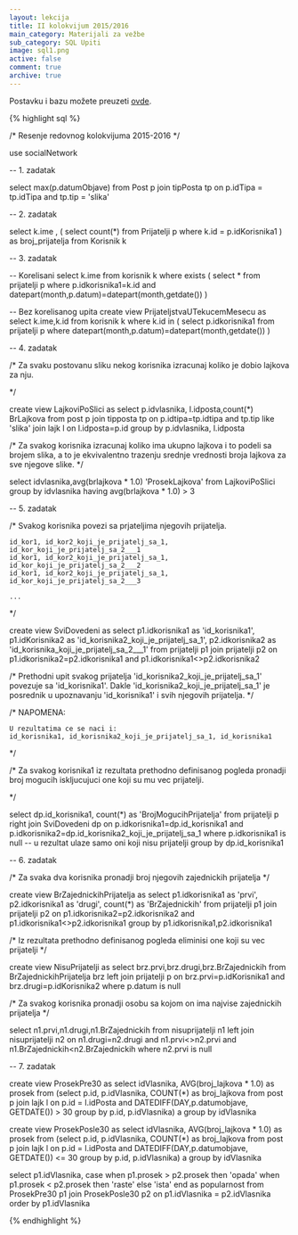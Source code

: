 ```yaml
---
layout: lekcija
title: II kolokvijum 2015/2016
main_category: Materijali za vežbe
sub_category: SQL Upiti
image: sql1.png
active: false
comment: true
archive: true
---
```


Postavku i bazu možete preuzeti [ovde](/assets/bp1/BP1_kolokvijumi_2015-2016.zip).

{% highlight sql %}

/*
	Resenje redovnog kolokvijuma 2015-2016
*/


use socialNetwork


-- 1. zadatak

select max(p.datumObjave)
from Post p join tipPosta tp on p.idTipa = tp.idTipa and tp.tip = 'slika'

-- 2. zadatak

select k.ime ,
	(
		select count(*)
		from Prijatelji p
		where k.id = p.idKorisnika1
	) as broj_prijatelja
from Korisnik k

-- 3. zadatak

-- Korelisani
select k.ime
from korisnik k
where exists
	(
		select *
		from prijatelji p
		where p.idkorisnika1=k.id
		and datepart(month,p.datum)=datepart(month,getdate())
	)

-- Bez korelisanog upita
 create view PrijateljstvaUTekucemMesecu as
 select k.ime,k.id
 from korisnik k
 where k.id in
 	(
			select p.idkorisnika1
			from prijatelji p
			where datepart(month,p.datum)=datepart(month,getdate())
		)




-- 4. zadatak

/*
	Za svaku postovanu sliku nekog korisnika izracunaj
	koliko je dobio lajkova za nju.

*/

create view LajkoviPoSlici as
select p.idvlasnika, l.idposta,count(*) BrLajkova
from post p join tipposta tp on p.idtipa=tp.idtipa and tp.tip like 'slika'
			join lajk l on l.idposta=p.id
group by p.idvlasnika, l.idposta


/*
	Za svakog korisnika izracunaj koliko ima ukupno lajkova i to podeli sa
	brojem slika, a to je ekvivalentno trazenju srednje vrednosti broja lajkova
	za sve njegove slike.
*/

select idvlasnika,avg(brlajkova * 1.0) 'ProsekLajkova'
from LajkoviPoSlici
group by idvlasnika
having avg(brlajkova * 1.0) > 3




-- 5. zadatak

/*
	Svakog korisnika povezi sa prjateljima njegovih prijatelja.

	id_kor1, id_kor2_koji_je_prijatelj_sa_1, id_kor_koji_je_prijatelj_sa_2___1
	id_kor1, id_kor2_koji_je_prijatelj_sa_1, id_kor_koji_je_prijatelj_sa_2___2
	id_kor1, id_kor2_koji_je_prijatelj_sa_1, id_kor_koji_je_prijatelj_sa_2___3

	...

*/


create view SviDovedeni as
select p1.idkorisnika1 as 'id_korisnika1',
	p1.idKorisnika2 as 'id_korisnika2_koji_je_prijatelj_sa_1',
	p2.idkorisnika2 as 'id_korisnika_koji_je_prijatelj_sa_2___1'
from prijatelji p1 join prijatelji p2
on p1.idkorisnika2=p2.idkorisnika1 and p1.idkorisnika1<>p2.idkorisnika2

/*
	Prethodni upit svakog prijatelja 'id_korisnika2_koji_je_prijatelj_sa_1'
	povezuje sa 'id_korisnika1'. Dakle 'id_korisnika2_koji_je_prijatelj_sa_1' je
	posrednik u upoznavanju 'id_korisnika1' i svih njegovih prijatelja.
*/

/*
	NAPOMENA:

	U rezultatima ce se naci i:
	id_korisnika1, id_korisnika2_koji_je_prijatelj_sa_1, id_korisnika1
*/

/*
	Za svakog korisnika1 iz rezultata prethodno definisanog pogleda pronadji
	broj mogucih iskljucujuci one koji su mu vec prijatelji.

*/

select dp.id_korisnika1, count(*) as 'BrojMogucihPrijatelja'
from prijatelji p right join SviDovedeni dp
	on p.idkorisnika1=dp.id_korisnika1
	and p.idkorisnika2=dp.id_korisnika2_koji_je_prijatelj_sa_1
where p.idkorisnika1 is null -- u rezultat ulaze samo oni koji nisu prijatelji
group by dp.id_korisnika1




-- 6. zadatak

/*
	Za svaka dva korisnika pronadji broj njegovih zajednickih prijatelja
*/

create view BrZajednickihPrijatelja as
select p1.idkorisnika1 as 'prvi',
	p2.idkorisnika1 as 'drugi', count(*) as 'BrZajednickih'
from prijatelji p1 join prijatelji p2
	on p1.idkorisnika2=p2.idkorisnika2 and p1.idkorisnika1<>p2.idkorisnika1
group by p1.idkorisnika1,p2.idkorisnika1

/*
	Iz rezultata prethodno definisanog pogleda eliminisi
	one koji su vec prijatelji
*/

create view NisuPrijatelji as
select brz.prvi,brz.drugi,brz.BrZajednickih
from BrZajednickihPrijatelja brz left join prijatelji p
	on brz.prvi=p.idKorisnika1 and brz.drugi=p.idKorisnika2
where p.datum is null


/*
	Za svakog korisnika pronadji osobu sa kojom on ima
	najvise zajednickih prijatelja
*/

select n1.prvi,n1.drugi,n1.BrZajednickih
from nisuprijatelji n1 left join nisuprijatelji n2
	on n1.drugi=n2.drugi and n1.prvi<>n2.prvi
		and n1.BrZajednickih<n2.BrZajednickih
where n2.prvi is null

 -- 7. zadatak

 create view ProsekPre30 as
 select idVlasnika, AVG(broj_lajkova * 1.0) as prosek
 from
 (select p.id, p.idVlasnika, COUNT(*) as broj_lajkova
 from post p join lajk l on p.id = l.idPosta
	and DATEDIFF(DAY,p.datumobjave, GETDATE()) > 30
 group by p.id, p.idVlasnika) a
 group by idVlasnika


 create view ProsekPosle30 as
 select idVlasnika, AVG(broj_lajkova * 1.0) as prosek
 from
 (select p.id, p.idVlasnika, COUNT(*) as broj_lajkova
 from post p join lajk l on p.id = l.idPosta
	and DATEDIFF(DAY,p.datumobjave, GETDATE()) <= 30
 group by p.id, p.idVlasnika) a
 group by idVlasnika



 select p1.idVlasnika, case
					   when p1.prosek > p2.prosek then 'opada'
					   when p1.prosek < p2.prosek then 'raste'
					   else 'ista'
					   end as popularnost
 from ProsekPre30 p1 join ProsekPosle30 p2 on p1.idVlasnika = p2.idVlasnika
 order by p1.idVlasnika


{% endhighlight %}
